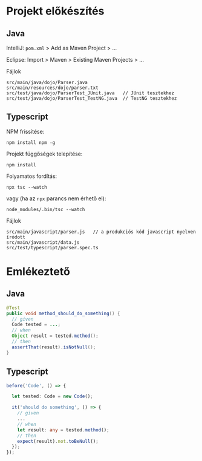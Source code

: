# Projekt előkészítés

## Java

IntelliJ: `pom.xml` > Add as Maven Project > ...

Eclipse: Import > Maven > Existing Maven Projects > ...

Fájlok

```
src/main/java/dojo/Parser.java
src/main/resources/dojo/parser.txt
src/test/java/dojo/ParserTest_JUnit.java   // JUnit tesztekhez
src/test/java/dojo/ParserTest_TestNG.java  // TestNG tesztekhez
```

## Typescript

NPM frissítése:

```
npm install npm -g
```

Projekt függőségek telepítése:

```
npm install
```

Folyamatos fordítás:

```
npx tsc --watch
```

vagy (ha az `npx` parancs nem érhető el):

```
node_modules/.bin/tsc --watch
```

Fájlok

```
src/main/javascript/parser.js   // a produkciós kód javascript nyelven íródott
src/main/javascript/data.js
src/test/typescript/parser.spec.ts
```

# Emlékeztető

## Java

```java
@Test
public void method_should_do_something() {
  // given
  Code tested = ...;
  // when
  Object result = tested.method();
  // then
  assertThat(result).isNotNull();
}
```

## Typescript

```typescript
before('Code', () => {

  let tested: Code = new Code();

  it('should do something', () => {
    // given
    ...
    // when
    let result: any = tested.method();
    // then
    expect(result).not.toBeNull();
  });
});
```